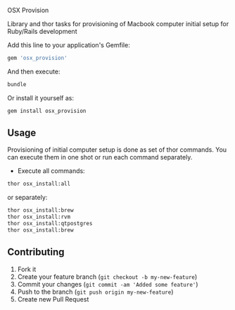 OSX Provision

Library and thor tasks for provisioning of Macbook computer initial setup for Ruby/Rails development

Add this line to your application's Gemfile:

```bash
gem 'osx_provision'
```
And then execute:

```bash
bundle
```

Or install it yourself as:

```bash
gem install osx_provision
```

## Usage

Provisioning of initial computer setup is done as set of thor commands. You can execute them in one shot
or run each command separately.

* Execute all commands:

```bash
thor osx_install:all
```
or separately:

```bash
thor osx_install:brew
thor osx_install:rvm
thor osx_install:qtpostgres
thor osx_install:brew
```

## Contributing

1. Fork it
2. Create your feature branch (`git checkout -b my-new-feature`)
3. Commit your changes (`git commit -am 'Added some feature'`)
4. Push to the branch (`git push origin my-new-feature`)
5. Create new Pull Request
